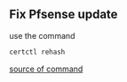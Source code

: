 ## Fix Pfsense update
use the command 
```bash
certctl rehash
```
[source of command](https://forum.netgate.com/topic/184670/issue-with-going-from-2-7-0-to-2-7-2/7?_=1708746389804&lang=en-US)